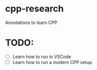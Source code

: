 # cpp-research

Annotations to learn CPP.

# TODO:

- [ ] Learn how to run in VSCode
- [ ] Learn how to run a modern CPP setup